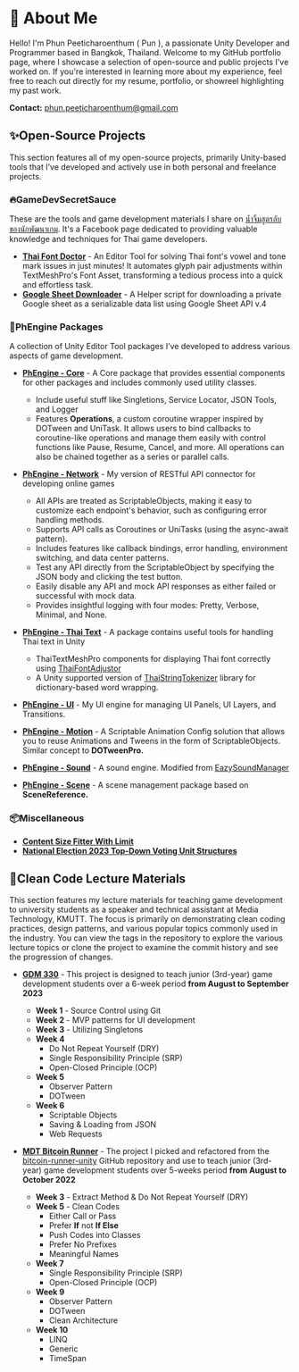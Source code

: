 # 👋 About Me
Hello! I'm Phun Peeticharoenthum ( Pun ), a passionate Unity Developer and Programmer based in Bangkok, Thailand. Welcome to my GitHub portfolio page, where I showcase a selection of open-source and public projects I've worked on. If you're interested in learning more about my experience, feel free to reach out directly for my resume, portfolio, or showreel highlighting my past work.

**Contact:** phun.peeticharoenthum@gmail.com

 ## ✨Open-Source Projects
This section features all of my open-source projects, primarily Unity-based tools that I’ve developed and actively use in both personal and freelance projects.

### 🔥GameDevSecretSauce
These are the tools and game development materials I share on [น้ำจิ้มสูตรลับของนักพัฒนาเกม](https://www.facebook.com/GameDevSecretSauce/). It's a Facebook page dedicated to providing valuable knowledge and techniques for Thai game developers.
- [**Thai Font Doctor**](https://github.com/phanphantz/GameDevSecretSauce/tree/main/ThaiFontDoctor) - An Editor Tool for solving Thai font's vowel and tone mark issues in just minutes! It automates glyph pair adjustments within TextMeshPro's Font Asset, transforming a tedious process into a quick and effortless task.
- [**Google Sheet Downloader**](https://github.com/phanphantz/GameDevSecretSauce/tree/main/GoogleSheetDownloader) - A Helper script for downloading a private Google sheet as a serializable data list using Google Sheet API v.4

### 🔧PhEngine Packages
A collection of Unity Editor Tool packages I’ve developed to address various aspects of game development.
- [**PhEngine - Core**](https://github.com/phanphantz/PhEngine-Core) - A Core package that provides essential components for other packages and includes commonly used utility classes.
  - Include useful stuff like Singletions, Service Locator, JSON Tools, and Logger
  - Features **Operations**, a custom coroutine wrapper inspired by DOTween and UniTask. It allows users to bind callbacks to coroutine-like operations and manage them easily with control functions like Pause, Resume, Cancel, and more. All operations can also be chained together as a series or parallel calls.
 
- [**PhEngine - Network**](https://github.com/phanphantz/PhEngine-Network) - My version of RESTful API connector for developing online games
  - All APIs are treated as ScriptableObjects, making it easy to customize each endpoint's behavior, such as configuring error handling methods.
  - Supports API calls as Coroutines or UniTasks (using the async-await pattern).
  - Includes features like callback bindings, error handling, environment switching, and data center patterns.
  - Test any API directly from the ScriptableObject by specifying the JSON body and clicking the test button.
  - Easily disable any API and mock API responses as either failed or successful with mock data.
  - Provides insightful logging with four modes: Pretty, Verbose, Minimal, and None.
  
- [**PhEngine - Thai Text**](https://github.com/phanphantz/PhEngine-ThaiText) - A package contains useful tools for handling Thai text in Unity
  - ThaiTextMeshPro components for displaying Thai font correctly using [ThaiFontAdjustor](https://github.com/SaladLab/Unity3D.ThaiFontAdjuster)
  - A Unity supported version of [ThaiStringTokenizer](https://github.com/chaiwatmat/ThaiStringTokenizer) library for dictionary-based word wrapping.
  
- [**PhEngine - UI**](https://github.com/phanphantz/PhEngine-UI) - My UI engine for managing UI Panels, UI Layers, and Transitions.
- [**PhEngine - Motion**](https://github.com/phanphantz/PhEngine-Motion) - A Scriptable Animation Config solution that allows you to reuse Animations and Tweens in the form of ScriptableObjects. Similar concept to **DOTweenPro.**
- [**PhEngine - Sound**](https://github.com/phanphantz/PhEngine-Sound) - A sound engine. Modified from [EazySoundManager](https://github.com/JackM36/Eazy-Sound-Manager)
- [**PhEngine - Scene**](https://github.com/phanphantz/PhEngine-Scene) - A scene management package based on **SceneReference.**

### 📦Miscellaneous
- [**Content Size Fitter With Limit**](https://github.com/phanphantz/Unity3D.ContentSizeFitterWithLimit)
- [**National Election 2023 Top-Down Voting Unit Structures**](https://github.com/phanphantz/th-vote-66-top-down-structures)

 ## 🥋Clean Code Lecture Materials
This section features my lecture materials for teaching game development to university students as a speaker and technical assistant at Media Technology, KMUTT. The focus is primarily on demonstrating clean coding practices, design patterns, and various popular topics commonly used in the industry. You can view the tags in the repository to explore the various lecture topics or clone the project to examine the commit history and see the progression of changes.

- [**GDM 330**](https://github.com/phanphantz/GDM330) - This project is designed to teach junior (3rd-year) game development students over a 6-week period **from August to September 2023**
  - **Week 1** - Source Control using Git
  - **Week 2** - MVP patterns for UI development
  - **Week 3** - Utilizing Singletons
  - **Week 4**
    - Do Not Repeat Yourself (DRY)
    - Single Responsibility Principle (SRP)
    - Open-Closed Principle (OCP)
  - **Week 5**
    - Observer Pattern
    - DOTween
  - **Week 6**
    - Scriptable Objects
    - Saving & Loading from JSON
    - Web Requests
   
- [**MDT Bitcoin Runner**](https://github.com/phanphantz/MDTBitcoinRunner123) - The project I picked and refactored from the [bitcoin-runner-unity](https://github.com/berkanuslu/bitcoin-runner-unity) GitHub repository and use to teach junior (3rd-year) game development students over 5-weeks period **from August to October 2022**
  - **Week 3** - Extract Method & Do Not Repeat Yourself (DRY)
  - **Week 5** - Clean Codes
    -  Either Call or Pass
    -  Prefer **If** not **If Else**
    -  Push Codes into Classes
    -  Prefer No Prefixes
    -  Meaningful Names
  - **Week 7** 
    - Single Responsibility Principle (SRP)
    - Open-Closed Principle (OCP)
  - **Week 9**
    - Observer Pattern
    - DOTween
    - Clean Architecture
  - **Week 10**
      - LINQ
      - Generic
      - TimeSpan
